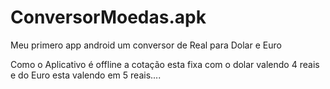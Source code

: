 # ConversorMoedas.apk
Meu primero app android um conversor de Real para Dolar e Euro

Como o Aplicativo é offline a cotação esta fixa com o dolar valendo 4  reais e do Euro esta valendo em 5 reais....
